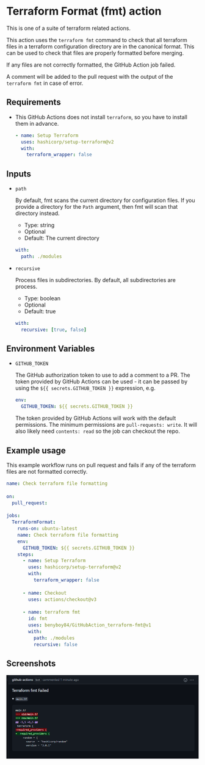 # Terraform Format (fmt) action

This is one of a suite of terraform related actions.

This action uses the `terraform fmt` command to check that all terraform files in a terraform configuration directory are in the canonical format.
This can be used to check that files are properly formatted before merging.

If any files are not correctly formatted, the GitHub Action job failed.

A comment will be added to the pull request with the output of the `terraform fmt` in case of error.

## Requirements

* This GitHub Actions does not install `terraform`, so you have to install them in advance.

  ```yaml
  - name: Setup Terraform
    uses: hashicorp/setup-terraform@v2
    with:
      terraform_wrapper: false
  ```

## Inputs

* `path`

  By default, fmt scans the current directory for configuration files. If you provide a directory for the `Path` argument, then fmt will scan that directory instead. 
 
  - Type: string
  - Optional
  - Default: The current directory

  ```yaml
  with:
    path: ./modules
  ```

* `recursive`

  Process files in subdirectories. By default, all subdirectories are process.

  - Type: boolean
  - Optional
  - Default: true

  ```yaml
  with:
    recursive: [true, false]
  ```

## Environment Variables

* `GITHUB_TOKEN`

  The GitHub authorization token to use to add a comment to a PR. 
  The token provided by GitHub Actions can be used - it can be passed by
  using the `${{ secrets.GITHUB_TOKEN }}` expression, e.g.

  ```yaml
  env:
    GITHUB_TOKEN: ${{ secrets.GITHUB_TOKEN }}
  ```

  The token provided by GitHub Actions will work with the default permissions.
  The minimum permissions are `pull-requests: write`.
  It will also likely need `contents: read` so the job can checkout the repo.

## Example usage

This example workflow runs on pull request and fails if any of the terraform files are not formatted correctly.

```yaml
name: Check terraform file formatting

on:
  pull_request:

jobs:
  TerraformFormat:
    runs-on: ubuntu-latest
    name: Check terraform file formatting
    env:
      GITHUB_TOKEN: ${{ secrets.GITHUB_TOKEN }}
    steps:
      - name: Setup Terraform
        uses: hashicorp/setup-terraform@v2
        with:
          terraform_wrapper: false

      - name: Checkout
        uses: actions/checkout@v3

      - name: terraform fmt
        id: fmt
        uses: benyboy84/GitHubAction_terraform-fmt@v1
        with:
          path: ./modules
          recursive: false
```

## Screenshots

![fmt](images/fmt-output.png)
